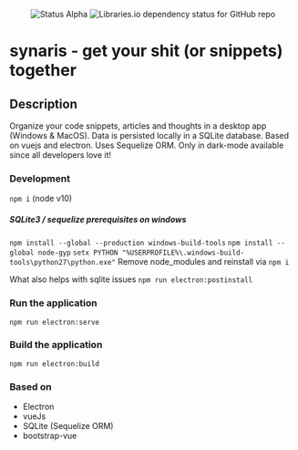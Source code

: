 <p align="center">
  <img src="https://img.shields.io/badge/Status-Alpha-blue" alt="Status Alpha">
  <img alt="Libraries.io dependency status for GitHub repo" src="https://img.shields.io/librariesio/github/Diologenes/synaris">
</p>

# synaris - get your shit (or snippets) together

## Description
Organize your code snippets, articles and thoughts in a desktop app (Windows & MacOS). Data is persisted locally in a SQLite database. Based on vuejs and electron. Uses Sequelize ORM.
Only in dark-mode available since all developers love it!

### Development
`npm i` (node v10)

##### SQLite3 / sequelize prerequisites on windows 
`npm install --global --production windows-build-tools`
`npm install --global node-gyp`
`setx PYTHON "%USERPROFILE%\.windows-build-tools\python27\python.exe"`
Remove node_modules and reinstall via `npm i`

What also helps with sqlite issues
`npm run electron:postinstall`

### Run the application
`npm run electron:serve`

### Build the application
`npm run electron:build`

### Based on
* Electron
* vueJs
* SQLite (Sequelize ORM)
* bootstrap-vue
